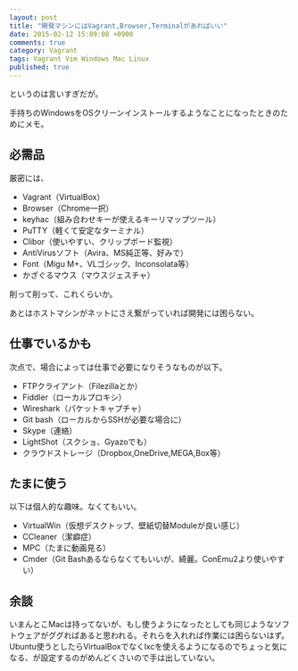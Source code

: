 ```yaml
---
layout: post
title: "開発マシンにはVagrant,Browser,Terminalがあればいい"
date: 2015-02-12 15:09:08 +0900
comments: true
category: Vagrant
tags: Vagrant Vim Windows Mac Linux
published: true
---
```



というのは言いすぎだが。

手持ちのWindowsをOSクリーンインストールするようなことになったときのためにメモ。

## 必需品

厳密には、

- Vagrant（VirtualBox）
- Browser（Chrome一択）
- keyhac（組み合わせキーが使えるキーリマップツール）
- PuTTY（軽くて安定なターミナル）
- Clibor（使いやすい、クリップボード監視）
- AntiVirusソフト（Avira、MS純正等、好みで）
- Font（Migu M+、VLゴシック、Inconsolata等）
- かざぐるマウス（マウスジェスチャ）

削って削って、これくらいか。

あとはホストマシンがネットにさえ繋がっていれば開発には困らない。

## 仕事でいるかも

次点で、場合によっては仕事で必要になりそうなものが以下。

- FTPクライアント（Filezillaとか）
- Fiddler（ローカルプロキシ）
- Wireshark（パケットキャプチャ）
- Git bash（ローカルからSSHが必要な場合に）
- Skype（連絡）
- LightShot（スクショ、Gyazoでも）
- クラウドストレージ（Dropbox,OneDrive,MEGA,Box等）

## たまに使う

以下は個人的な趣味。なくてもいい。

- VirtualWin（仮想デスクトップ、壁紙切替Moduleが良い感じ）
- CCleaner（潔癖症）
- MPC（たまに動画見る）
- Cmder（Git Bashあるならなくてもいいが、綺麗。ConEmu2より使いやすい）

## 余談

いまんとこMacは持ってないが、もし使うようになったとしても同じようなソフトウェアがググればあると思われる。それらを入れれば作業には困らないはず。
Ubuntu使うとしたらVirtualBoxでなくlxcを使えるようになるのでちょっと気になる、が設定するのがめんどくさいので手は出していない。
